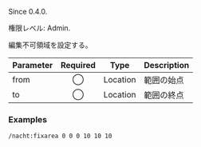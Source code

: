Since 0.4.0.

権限レベル: Admin.

編集不可領域を設定する。

| Parameter | Required | Type     | Description |
| --------- | :------: | -------- | ----------- |
| from      |    ◯     | Location | 範囲の始点  |
| to        |    ◯     | Location | 範囲の終点  |

### Examples

```
/nacht:fixarea 0 0 0 10 10 10
```
